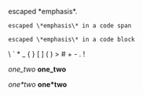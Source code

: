 escaped \*emphasis\*.

`escaped \*emphasis\* in a code span`

    escaped \*emphasis\* in a code block

\\ \` \* \_ \{ \} \[ \] \( \) \> \# \+ \- \. \!

_one\_two_ __one\_two__

*one\*two* **one\*two**
